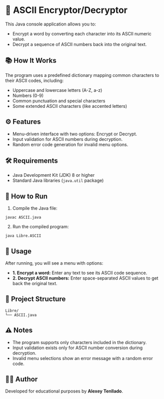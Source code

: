   <h1>🔐 ASCII Encryptor/Decryptor</h1>

  <p>This Java console application allows you to:</p>
  <ul>
    <li>Encrypt a word by converting each character into its ASCII numeric value.</li>
    <li>Decrypt a sequence of ASCII numbers back into the original text.</li>
  </ul>

  <h2>📚 How It Works</h2>
  <p>The program uses a predefined dictionary mapping common characters to their ASCII codes, including:</p>
  <ul>
    <li>Uppercase and lowercase letters (A-Z, a-z)</li>
    <li>Numbers (0-9)</li>
    <li>Common punctuation and special characters</li>
    <li>Some extended ASCII characters (like accented letters)</li>
  </ul>

  <h2>⚙️ Features</h2>
  <ul>
    <li>Menu-driven interface with two options: Encrypt or Decrypt.</li>
    <li>Input validation for ASCII numbers during decryption.</li>
    <li>Random error code generation for invalid menu options.</li>
  </ul>

  <h2>🛠️ Requirements</h2>
  <ul>
    <li>Java Development Kit (JDK) 8 or higher</li>
    <li>Standard Java libraries (<code>java.util</code> package)</li>
  </ul>

  <h2>🚀 How to Run</h2>
  <ol>
    <li>Compile the Java file:</li>
  </ol>
  <pre><code>javac ASCII.java</code></pre>
  <ol start="2">
    <li>Run the compiled program:</li>
  </ol>
  <pre><code>java Libre.ASCII</code></pre>

  <h2>📝 Usage</h2>
  <p>After running, you will see a menu with options:</p>
  <ul>
    <li><strong>1. Encrypt a word:</strong> Enter any text to see its ASCII code sequence.</li>
    <li><strong>2. Decrypt ASCII numbers:</strong> Enter space-separated ASCII values to get back the original text.</li>
  </ul>

  <h2>📂 Project Structure</h2>
  <pre><code>Libre/
└── ASCII.java
</code></pre>

  <h2>⚠️ Notes</h2>
  <ul>
    <li>The program supports only characters included in the dictionary.</li>
    <li>Input validation exists only for ASCII number conversion during decryption.</li>
    <li>Invalid menu selections show an error message with a random error code.</li>
  </ul>

  <h2>👨‍💻 Author</h2>
  <p>Developed for educational purposes by <strong>Alexey Tenllado</strong>.</p>
